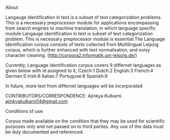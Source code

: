 About

Langauge identification in text is a subset of text categorization problems. This is a necessary preprocessor module 
for applications encompassing from search engines to machine translation, in which language specific module 
Langauge identification in text is subset of text categorization problem. This is necessary preprocessor module 
is essential.The Language identification corpus consists of texts collected from Multilingual Leipzig corpus, 
which is further enhanced with text normalisation, and noisy character cleaning. 
(http://corpora2.informatik.uni-leipzig.de/)

Currently, Language identification corpus covers 9 differnet languages as given below with id assigned to it,
Czech:1
Dutch:2
English:3
French:4
German:5
Irish:6
Italian:7
Portuguse:8
Spanish:9

In future, more text from differnet languages will be incorporated

CONTRIBUTORS/CORRESPONDENCE:
Ajinkya Kulkarni	ajinkyakulkarni14@gmail.com

Conditions of use:

Corpus made available on the condition that they may be used for scientific purposes only and not passed on to third parties.
Any use of the data must be duly documented and referenced.
